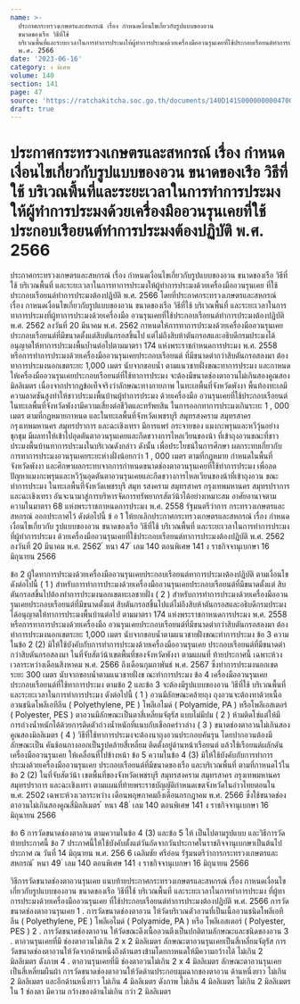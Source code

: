 ```yaml
---
name: >-
  ประกาศกระทรวงเกษตรและสหกรณ์ เรื่อง กำหนดเงื่อนไขเกี่ยวกับรูปแบบของอวน
  ขนาดของเรือ วิธีที่ใช้
  บริเวณพื้นที่และระยะเวลาในการทำการประมงให้ผู้ทำการประมงด้วยเครื่องมืออวนรุนเคยที่ใช้ประกอบเรือยนต์ทำการประมงต้องปฏิบัติ
  พ.ศ. 2566
date: '2023-06-16'
category: ง พิเศษ
volume: 140
section: 141
page: 47
source: 'https://ratchakitcha.soc.go.th/documents/140D141S0000000004700.pdf'
draft: true
---
```


# ประกาศกระทรวงเกษตรและสหกรณ์ เรื่อง กำหนดเงื่อนไขเกี่ยวกับรูปแบบของอวน ขนาดของเรือ วิธีที่ใช้ บริเวณพื้นที่และระยะเวลาในการทำการประมงให้ผู้ทำการประมงด้วยเครื่องมืออวนรุนเคยที่ใช้ประกอบเรือยนต์ทำการประมงต้องปฏิบัติ พ.ศ. 2566

ประกาศกระทรวงเกษตรและสหกรณ์ เรื่อง กำหนดเงื่อนไขเกี่ยวกับรูปแบบของอวน ขนาดของเรือ วิธีที่ใช้ บริเวณพื้นที่ และระยะเวลาในการทาการประมงให้ผู้ทำการประมงด้วยเครื่องมืออวนรุนเคย ที่ใช้ประกอบเรือยนต์ทำการประมงต้องปฏิบัติ พ.ศ. 2566 โดยที่ประกาศกระทรวงเกษตรและสหกรณ์ เรื่อง กาหนดเงื่อนไขเกี่ยวกับรูปแบบของอวน ขนาดของเรือ วิธีที่ใช้ บริเวณพื้นที่ และระยะเวลาในการทาการประมงที่ผู้ทาการประมงด้วยเครื่องมือ อวนรุนเคยที่ใช้ประกอบเรือยนต์ทำการประมงต้องปฏิบัติ พ.ศ. 2562 ลงวันที่ 20 มีนาคม พ.ศ. 2562 กาหนดให้การทาการประมงด้วยเครื่องมืออวนรุนเคยประกอบเรือยนต์ที่มีขนาดตั้งแต่สิบตันกรอสขึ้นไป แต่ไม่ถึงสิบห้าตันกรอสและอธิบดีกรมประมงได้อนุญาตให้ทาการประมงพื้นบ้ำนต่อไปตามมาตรา 174 แห่งพระราชกำหนดการประมง พ.ศ. 2558 หรือการทำการประมงด้วยเครื่องมืออวนรุนเคยประกอบเรือยนต์ ที่มีขนาดต่ากว่าสิบตันกรอสลงมา ต้องทาการประมงนอกเขตระยะ 1,000 เมตร นับจากขอบน้ำ ตามแนวชายฝั่งขณะทาการประมง และกาหนดให้เครื่องมืออวนรุนเคยประกอบเรือยนต์ที่ใช้ทาการประมง จะต้องมีขนาดช่องตาอวนไม่เกินสองคูณสองมิลลิเมตร เนื่องจากปรากฏข้อเท็จจริงว่าลักษณะทางกายภาพ ในทะเลพื้นที่จังหวัดพังงา พื้นท้องทะเลมีความลาดชันสูงทำให้ชาวประมงพื้นบ้านผู้ทำการประมง ด้วยเครื่องมือ อวนรุนเคยที่ใช้ประกอบเรือยนต์ในทะเลพื้นที่จังหวัดพังงามีความเสี่ยงต่อชีวิตและทรัพยสิน ในการออกทาการประมงเกินระยะ 1 , 000 เมตร ตามที่กฎหมายกาหนด และในทะเลพื้นที่จังหวัดเพชรบุรี สมุทรสงคราม สมุทรสาคร กรุงเทพมหานคร สมุทรปราการ และฉะเชิงเทรา มีการแพร่ กระจายของ แมงกะพรุนและหวีวุ้นอย่างชุกชุม มีผลทาให้เข้าไปอุดตันตาอวนรุนเคยและกีดขวางการไหลเวียนของน้า ที่เข้าถุงอวนขณะที่ชาวประมงพื้นบ้านทาการประมงในบริเวณดังกล่าว ดังนั้น เพื่อประโยชน์ในการศึกษา ผลกระทบเกี่ยวกับการทาการประมงอวนรุนเคยระยะห่างฝั่งน้อยกว่า 1 , 000 เมตร ตามที่กฎหมาย กำหนดในพื้นที่จังหวัดพังงา และศึกษาผลกระทบจากการกำหนดขนาดช่องตาอวนรุนเคยที่ใช้ทำการประมง เพื่อลดปัญหาแมงกะพรุนและหวีวุ้นอุดตันตาอวนรุนเคยและกีดขวางการไหลเวียนของน้าที่เข้าถุงอวน ขณะทำการประมง ในทะเลพื้นที่จังหวัดเพชรบุรี สมุท รสงคราม สมุทรสาคร กรุงเทพมหานคร สมุทรปราการ และฉะเชิงเทรา อันจะนามาสู่การบริหารจัดการทรัพยากรสัตว์น้าได้อย่างเหมาะสม อาศัยอานาจตามความในมาตรา 68 แห่งพระราชกาหนดการประมง พ.ศ. 2558 รัฐมนตรีว่าการ กระทรวงเกษตรและสหกรณ์ ออกประกาศไว้ ดังต่อไปนี้ ข้ อ 1 ให้ยกเลิกประกาศกระทรวงเกษตรและสหกรณ์ เรื่อง กำหนดเงื่อนไขเกี่ยวกับ รูปแบบของอวน ขนาดของเรือ วิธีที่ใช้ บริเวณพื้นที่ และระยะเวลาในการทำการประมงที่ผู้ทำการประมง ด้วยเครื่องมืออวนรุนเคยที่ใช้ประกอบเรือยนต์ทาการประมงต้องปฏิบัติ พ.ศ. 2562 ลงวันที่ 20 มีนาคม พ.ศ. 2562 ้ หนา 47 ่ เลม 140 ตอนพิเศษ 141 ง ราชกิจจานุเบกษา 16 มิถุนายน 2566

ข้อ 2 ผู้ใดทาการประมงด้วยเครื่องมืออวนรุนเคยประกอบเรือยนต์ทาการประมงต้องปฏิบัติ ตามเงื่อนไข ดังต่อไปนี้ ( 1 ) สำหรับการทำการประมงด้วยเครื่องมืออวนรุนเคยประกอบเรือยนต์ที่มีขนาดตั้งแต่ สิบตันกรอสขึ้นไปต้องทำการประมงนอกเขตทะเลชายฝั่ง ( 2 ) สำหรับการทำการประมงด้วยเครื่องมืออวนรุนเคยประกอบเรือยนต์ที่มีขนาดตั้งแต่ สิบตันกรอสขึ้นไปแต่ไม่ถึงสิบห้าตันกรอสและอธิบดีกรมประมงได้อนุญาตให้ทาการประมงพื้นบ้านต่อไป ตามมาตรา 174 แห่งพระราชกาหนดการประมง พ.ศ. 2558 หรือการทาการประมงด้วยเครื่องมือ อวนรุนเคยประกอบเรือยนต์ที่มีขนาดต่ากว่าสิบตันกรอสลงมา ต้องทำการประมงนอกเขตระยะ 1,000 เมตร นับจากขอบน้ำตามแนวชายฝั่งขณะทำการประมง ข้อ 3 ความในข้อ 2 (2) มิให้ใช้บังคับกับการทำการประมงด้วยเครื่องมืออวนรุนเคย ประกอบเรือยนต์ที่มีขนาดต่ากว่าสิบตันกรอสลงมา ในที่จับสัตว์น้าเขตพื้นที่ของจังหวัดพังงา ตามแผนที่ ท้ายประกาศนี้ เฉพาะห้วงเวลาระหว่างเดือนสิงหาคม พ.ศ. 2566 ถึงเดือนกุมภาพันธ์ พ.ศ. 2567 ซึ่งทำการประมงนอกเขตระยะ 300 เมตร นับจากขอบน้ำตามแนวชายฝั่งข ณะทำการประมง ข้อ 4 เครื่องมืออวนรุนเคยประกอบเรือยนต์ที่ใช้ทาการประมง ตามข้อ 2 และข้อ 3 จะต้องมีรูปแบบของอวน วิธีที่ใช้ บริเวณพื้นที่ และระยะเวลาในการทำการประมง ดังต่อไปนี้ ( 1 ) อวนมีลักษณะคล้ายถุง ถุงอวนจะต้องทาด้วยเนื้ออวนชนิดโพลีเอทีลีน ( Polyethylene, PE ) โพลีเอไมด์ ( Polyamide, PA ) หรือโพลีเอสเตอร์ ( Polyester, PES ) ตาอวนมีลักษณะเป็นตาสี่เหลี่ยมจัตุรัส แบบไม่มีปม ( 2 ) ห้ามติดโซ่แต่ให้มีการถ่วงน้ำหนักได้ด้วยการติดตัวถ่วงน้ำหนักที่แนบกับเชือกคร่าวล่าง ( 3 ) ขนาดช่องตาอวนไม่เกินสองคูณสองมิลลิเมตร ( 4 ) วิธีที่ใช้ทาการประมงจะต้องนาถุงอวนประกอบคันรุน โดยปากอวนต้องมีลักษณะเป็น คันช้อนกางออกเป็นรูปคล้ายสี่เหลี่ยม ติดตั้งอยู่ด้านหน้าเรือยนต์ แล้วใช้เรือยนต์ผลักดันเครื่องมืออวนรุนเคย ให้เคลื่อนที่ไปข้างหน้า ข้อ 5 ความในข้อ 4 (3) มิให้ใช้บังคับกับการทำการประมงด้วยเครื่องมืออวนรุนเคย ประกอบเรือยนต์ที่มีขนาดของเรือ และบริเวณพื้นที่ ตามที่กาหนดไว้ในข้อ 2 (2) ในที่จับสัตว์น้า เขตพื้นที่ของจังหวัดเพชรบุรี สมุทรสงคราม สมุทรสาคร กรุงเทพมหานคร สมุทรปราการ และฉะเชิงเทรา ตามแผนที่ท้ายพระราชบัญญัติกำหนดเขตจังหวัดในอ่าวไทยตอนใน พ.ศ. 2502 เฉพาะห้วงเวลาระหว่าง เดือนพฤษภาคมถึงเดือนกรกฎาคม พ.ศ. 2566 ซึ่งใช้ขนาดช่องตาอวนไม่เกินสองคูณสี่มิลลิเมตร ้ หนา 48 ่ เลม 140 ตอนพิเศษ 141 ง ราชกิจจานุเบกษา 16 มิถุนายน 2566

ข้อ 6 การวัดขนาดช่องตาอวน ตามความในข้อ 4 (3) และข้อ 5 ให้ เป็นไปตามรูปแบบ และวิธีการวัดท้ายประกาศนี้ ข้อ 7 ประกาศนี้ให้ใช้บังคับตั้งแต่วันถัดจากวันประกาศในราชกิจจานุเบกษาเป็นต้นไป ประกาศ ณ วันที่ 14 มิถุนายน พ.ศ. 256 6 เฉลิมชัย ศรีอ่อน รัฐมนตรีว่าการกระทรวงเกษตรและสหกรณ์ ้ หนา 49 ่ เลม 140 ตอนพิเศษ 141 ง ราชกิจจานุเบกษา 16 มิถุนายน 2566

วิธีการวัดขนาดช่องตาอวนรุนเคย แนบท้ายประกาศกระทรวงเกษตรและสหกรณ์ เรื่อง กาหนดเงื่อนไข เกี่ยวกับรูปแบบของอวน ขนาดของเรือ วิธีที่ใช้ บริเวณพื้นที่ และระยะเวลาในการทำการประมง ที่ผู้ทาการประมงด้วยเครื่องมืออวนรุนเคย ที่ใช้ประกอบเรือยนต์ทำการประมงต้องปฏิบัติ พ.ศ. 2566 การวัดขนาดช่องตาอวนรุนเคย 1 . การวัดขนาดช่องตาอวน ให้วัดบริเวณตัวอวนที่เป็นเนื้ออวนชนิดโพลีเอทีลีน ( Polyethylene, PE ) โพลีเอไมด์ ( Polyamide, PA ) หรือ โพลีเอสเตอร์ ( Polyester, PES ) 2 . การวัดขนาดช่องตาอวน ให้วัดขณะดึงเนื้ออวนตึงเป็นปกติตามลักษณะและชนิดของอวน 3 . ตาอวนรุนเคยที่มี ช่องตาอวนไม่เกิน 2 x 2 มิลลิเมตร ลักษณะตาอวนรุนเคยเป็นสี่เหลี่ยมจัตุรัส การวัดขนาดช่องตาอวนให้วัดจากด้านหนึ่งถึงด้านตรงข้ามโดยกาหนดให้มีความกว้างได้ ไม่เกิน 2 มิลลิเมตร ดังภาพ 4 . ตาอวนรุนเคยที่มี ช่องตาอวนไม่เกิน 2 x 4 มิลลิเมตร ลักษณะตาอวนรุนเคยเป็นสี่เหลี่ยมผืนผ้า การวัดขนาดช่องตาอวนให้วัดด้านประกอบมุมฉากของตาอวน ด้านหนึ่งยาว ไม่เกิน 2 มิลลิเมตร และอีกด้านหนึ่งยาว ไม่เกิน 4 มิลลิเมตร ดังภาพ ไม่เกิน 4 มิลลิเมตร ไม่เกิน 2 มิลลิเมตร ใน 1 ช่องตา มีความ กว้างของด้านไม่เกิน กว่า 2 มิลลิเมตร

